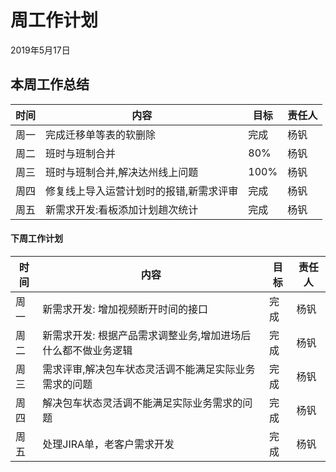 # 周工作计划

2019年5月17日



## 本周工作总结

| 时间 | 内容                                                         | 目标 | 责任人 |
| ---- | ------------------------------------------------------------ | ---- | ------ |
| 周一 | 完成迁移单等表的软删除 | 完成 | 杨钒   |
| 周二 | 班时与班制合并 | 80% | 杨钒   |
| 周三 | 班时与班制合并,解决达州线上问题| 100% | 杨钒   |
| 周四 | 修复线上导入运营计划时的报错,新需求评审 | 完成 | 杨钒   |
| 周五 | 新需求开发:看板添加计划趟次统计 | 完成 | 杨钒   |



#### 下周工作计划

| 时间 | 内容                                                         | 目标 | 责任人 |
| ---- | ------------------------------------------------------------ | ---- | ------ |
| 周一 | 新需求开发: 增加视频断开时间的接口 | 完成 | 杨钒   |
| 周二 | 新需求开发: 根据产品需求调整业务,增加进场后什么都不做业务逻辑 | 完成 | 杨钒   |
| 周三 | 需求评审,解决包车状态灵活调不能满足实际业务需求的问题| 完成 | 杨钒   |
| 周四 | 解决包车状态灵活调不能满足实际业务需求的问题 | 完成 | 杨钒   |
| 周五 | 处理JIRA单，老客户需求开发 | 完成 | 杨钒   |
